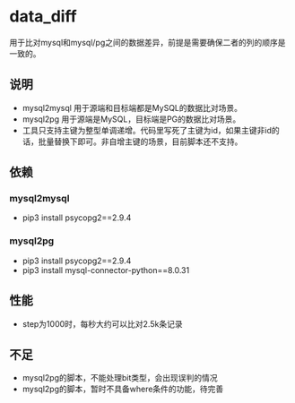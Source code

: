 # data_diff
用于比对mysql和mysql/pg之间的数据差异，前提是需要确保二者的列的顺序是一致的。

## 说明
- mysql2mysql 用于源端和目标端都是MySQL的数据比对场景。
- mysql2pg 用于源端是MySQL，目标端是PG的数据比对场景。
- 工具只支持主键为整型单调递增。代码里写死了主键为id，如果主键非id的话，批量替换下即可。非自增主键的场景，目前脚本还不支持。

## 依赖
### mysql2mysql
- pip3 install psycopg2==2.9.4
### mysql2pg
- pip3 install psycopg2==2.9.4
- pip3 install mysql-connector-python==8.0.31

## 性能
- step为1000时，每秒大约可以比对2.5k条记录

## 不足
- mysql2pg的脚本，不能处理bit类型，会出现误判的情况
- mysql2pg的脚本，暂时不具备where条件的功能，待完善
